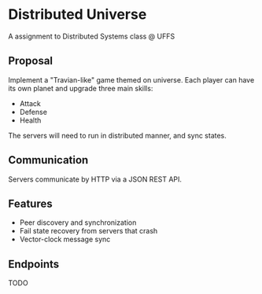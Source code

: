 # Distributed Universe

A assignment to Distributed Systems class @ UFFS

## Proposal

Implement a "Travian-like" game themed on universe. Each player can have its own planet and upgrade
three main skills:

 - Attack
 - Defense
 - Health

The servers will need to run in distributed manner, and sync states.

## Communication

Servers communicate by HTTP via a JSON REST API.

## Features

 - Peer discovery and synchronization
 - Fail state recovery from servers that crash
 - Vector-clock message sync

## Endpoints

TODO
